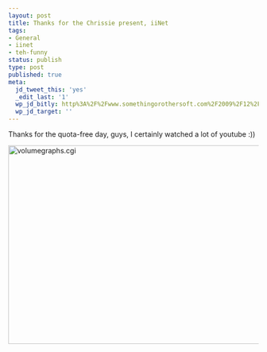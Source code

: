 ```yaml
---
layout: post
title: Thanks for the Chrissie present, iiNet
tags:
- General
- iinet
- teh-funny
status: publish
type: post
published: true
meta:
  jd_tweet_this: 'yes'
  _edit_last: '1'
  wp_jd_bitly: http%3A%2F%2Fwww.somethingorothersoft.com%2F2009%2F12%2F26%2Fthanks-for-the-chrissie-present-iinet%2F
  wp_jd_target: ''
---
```

Thanks for the quota-free day, guys, I certainly watched a lot of youtube :))

<a href="http://www.somethingorothersoft.com/wp-content/uploads/2009/12/volumegraphs.cgi_.png"><img src="http://www.somethingorothersoft.com/wp-content/uploads/2009/12/volumegraphs.cgi_.png" alt="volumegraphs.cgi" title="volumegraphs.cgi" width="640" height="400" class="alignnone size-full wp-image-177" /></a>
